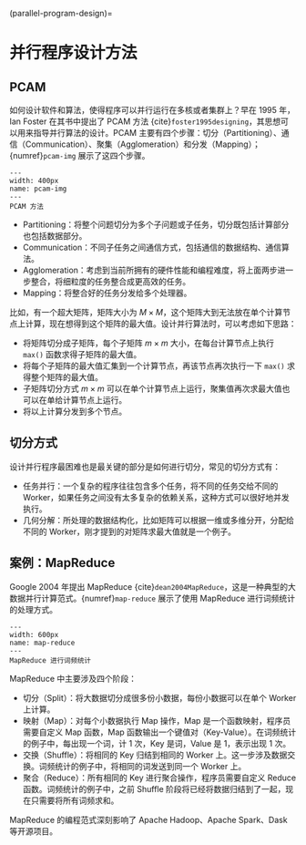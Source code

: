 (parallel-program-design)=
# 并行程序设计方法

## PCAM

如何设计软件和算法，使得程序可以并行运行在多核或者集群上？早在 1995 年，Ian Foster 在其书中提出了 PCAM 方法 {cite}`foster1995designing`，其思想可以用来指导并行算法的设计。PCAM 主要有四个步骤：切分（Partitioning）、通信（Communication）、聚集（Agglomeration）和分发（Mapping）；{numref}`pcam-img` 展示了这四个步骤。

```{figure} ../img/ch-intro/pcam.png
---
width: 400px
name: pcam-img
---
PCAM 方法
```

* Partitioning：将整个问题切分为多个子问题或子任务，切分既包括计算部分也包括数据部分。
* Communication：不同子任务之间通信方式，包括通信的数据结构、通信算法。
* Agglomeration：考虑到当前所拥有的硬件性能和编程难度，将上面两步进一步整合，将细粒度的任务整合成更高效的任务。
* Mapping：将整合好的任务分发给多个处理器。

比如，有一个超大矩阵，矩阵大小为 $M \times M$，这个矩阵大到无法放在单个计算节点上计算，现在想得到这个矩阵的最大值。设计并行算法时，可以考虑如下思路：

* 将矩阵切分成子矩阵，每个子矩阵 $m \times m$ 大小，在每台计算节点上执行 `max()` 函数求得子矩阵的最大值。
* 将每个子矩阵的最大值汇集到一个计算节点，再该节点再次执行一下 `max()` 求得整个矩阵的最大值。
* 子矩阵切分方式 $m \times m$ 可以在单个计算节点上运行，聚集值再次求最大值也可以在单给计算节点上运行。
* 将以上计算分发到多个节点。

## 切分方式

设计并行程序最困难也是最关键的部分是如何进行切分，常见的切分方式有：

* 任务并行：一个复杂的程序往往包含多个任务，将不同的任务交给不同的 Worker，如果任务之间没有太多复杂的依赖关系，这种方式可以很好地并发执行。
* 几何分解：所处理的数据结构化，比如矩阵可以根据一维或多维分开，分配给不同的 Worker，刚才提到的对矩阵求最大值就是一个例子。

## 案例：MapReduce

Google 2004 年提出 MapReduce {cite}`dean2004MapReduce`，这是一种典型的大数据并行计算范式。{numref}`map-reduce` 展示了使用 MapReduce 进行词频统计的处理方式。

```{figure} ../img/ch-intro/map-reduce.png
---
width: 600px
name: map-reduce
---
MapReduce 进行词频统计
```

MapReduce 中主要涉及四个阶段：

* 切分（Split）：将大数据切分成很多份小数据，每份小数据可以在单个 Worker 上计算。
* 映射（Map）：对每个小数据执行 Map 操作，Map 是一个函数映射，程序员需要自定义 Map 函数，Map 函数输出一个键值对（Key-Value）。在词频统计的例子中，每出现一个词，计 1 次，Key 是词，Value 是 1，表示出现 1 次。
* 交换（Shuffle）：将相同的 Key 归结到相同的 Worker 上。这一步涉及数据交换。词频统计的例子中，将相同的词发送到同一个 Worker 上。
* 聚合（Reduce）：所有相同的 Key 进行聚合操作，程序员需要自定义 Reduce 函数。词频统计的例子中，之前 Shuffle 阶段将已经将数据归结到了一起，现在只需要将所有词频求和。

MapReduce 的编程范式深刻影响了 Apache Hadoop、Apache Spark、Dask 等开源项目。